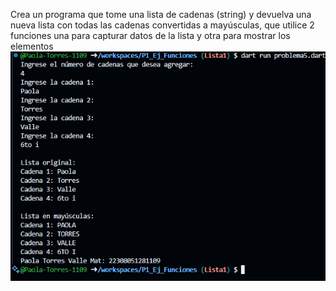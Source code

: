 Crea un programa que tome una lista de cadenas (string) y devuelva una nueva lista con todas las cadenas convertidas a mayúsculas, que utilice 2 funciones una para capturar datos de la lista y otra para mostrar los elementos
![alt text](image-4.png)